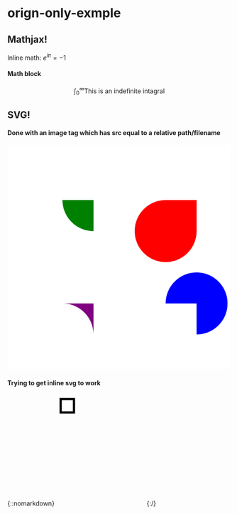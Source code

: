 # orign-only-exmple


## Mathjax!
Inline math: 
$e^{i\pi}=-1$

#### Math block
$$\int_0^\infty \text{This is an indefinite intagral}$$


## SVG!
#### Done with an image tag which has src equal to a relative path/filename
<img src='./sample.svg'>

#### Trying to get inline svg to work
{::nomarkdown}
<svg width="200" height="250">
  <rect x="10" y="10" width="30" height="30" fill="transparent" stroke="black" stroke-width="5"/>
</svg>
{:/}
